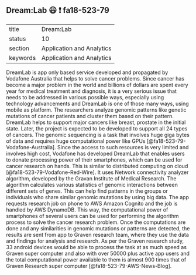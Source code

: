 ## Dream:Lab :smiley: :exclamation: fa18-523-79


|          |                           |
| -------- | ------------------------- |
| title    | Dream:Lab                 | 
| status   | 10                        |
| section  | Application and Analytics |
| keywords | Application and Analytics |



DreamLab is app only based service developed and propagated by Vodafone Australia that helps to solve cancer problems. Since cancer has become a major problem in the world and billions of dollars are spent every year for medical treatment and diagnosis, it is a very serious issue that needs to be addressed in various possible ways, especially using technology advancements and DreamLab is one of those many ways, using mobile as platform. The researchers analyze genomic patterns like genetic mutations of cancer patients and cluster them based on their pattern. DreamLab helps to support major cancers like breast, prostate in the initial state. Later, the project is expected to be developed to support all 24 types of cancers. The genomic sequencing is a task that involves huge giga bytes of data and requires huge computational power like GPUs [@fa18-523-79-Vodafone-Australia]. Since the access to such resources is very limited and involves high cost, Vodafone has developed DreamLab that enables users to donate processing power of their smartphones, which can be used for cancer research on hands. This is similar to distributed computing on cloud [@fa18-523-79-Vodafone-Red-Wire]. It uses Network connectivity analyzer algorithm, developed by the Gravan Institute of Medical Research. The algorithm calculates various statistics of genomic interactions between different sets of genes. This can help find patterns in the groups or individuals who share similar genomic mutations by using big data. The app requests research job on phone to AWS Amazon Cognito and the job is handled by AWS DynamoDB. This way, the computational power of smartphones of several users can be used for performing the algorithm process to solve the cancer research problem. Once the computations are done and any similarities in genomic mutations or patterns are detected, the results are sent from app to Graven research team, where they use the data and findings for analysis and research. As per the Graven research study, 33 android devices would be able to process the task at as much speed as Graven super computer and also with over 50000 plus active app users and the total computational power available to them is almost 900 times that of Graven Research super computer [@fa18-523-79-AWS-News-Blog].


    
